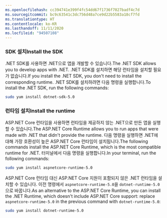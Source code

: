 ```yaml
---
ms.openlocfilehash: cc394741e399f4fc54dd67f1736f7027badf4c7d
ms.sourcegitcommit: bc9c63541c3dc756d48a7ce9d22b5583a18cf7fd
ms.translationtype: HT
ms.contentlocale: ko-KR
ms.lasthandoff: 11/11/2020
ms.locfileid: "94507108"
---
```


### <a name="install-the-sdk"></a><span data-ttu-id="d3cef-101">SDK 설치</span><span class="sxs-lookup"><span data-stu-id="d3cef-101">Install the SDK</span></span>

<span data-ttu-id="d3cef-102">.NET SDK를 사용하면 .NET으로 앱을 개발할 수 있습니다.</span><span class="sxs-lookup"><span data-stu-id="d3cef-102">The .NET SDK allows you to develop apps with .NET.</span></span> <span data-ttu-id="d3cef-103">.NET SDK를 설치하면 해당 런타임을 설치할 필요가 없습니다.</span><span class="sxs-lookup"><span data-stu-id="d3cef-103">If you install the .NET SDK, you don't need to install the corresponding runtime.</span></span> <span data-ttu-id="d3cef-104">.NET SDK를 설치하려면 다음 명령을 실행합니다.</span><span class="sxs-lookup"><span data-stu-id="d3cef-104">To install the .NET SDK, run the following commands:</span></span>

```bash
sudo yum install dotnet-sdk-5.0
```

### <a name="install-the-runtime"></a><span data-ttu-id="d3cef-105">런타임 설치</span><span class="sxs-lookup"><span data-stu-id="d3cef-105">Install the runtime</span></span>

<span data-ttu-id="d3cef-106">ASP.NET Core 런타임을 사용하면 런타임을 제공하지 않는 .NET으로 만든 앱을 실행할 수 있습니다.</span><span class="sxs-lookup"><span data-stu-id="d3cef-106">The ASP.NET Core Runtime allows you to run apps that were made with .NET that didn't provide the runtime.</span></span> <span data-ttu-id="d3cef-107">다음 명령을 실행하면 .NET에 대해 가장 호환성이 높은 ASP.NET Core 런타임이 설치됩니다.</span><span class="sxs-lookup"><span data-stu-id="d3cef-107">The following commands install the ASP.NET Core Runtime, which is the most compatible runtime for .NET.</span></span> <span data-ttu-id="d3cef-108">터미널에서 다음 명령을 실행합니다.</span><span class="sxs-lookup"><span data-stu-id="d3cef-108">In your terminal, run the following commands:</span></span>

```bash
sudo yum install aspnetcore-runtime-5.0
```

<span data-ttu-id="d3cef-109">ASP.NET Core 런타임 대신 ASP.NET Core 지원이 포함되지 않은 .NET 런타임을 설치할 수 있습니다. 이전 명령에서 `aspnetcore-runtime-5.0`을 `dotnet-runtime-5.0`으로 바꿉니다.</span><span class="sxs-lookup"><span data-stu-id="d3cef-109">As an alternative to the ASP.NET Core Runtime, you can install the .NET Runtime, which doesn't include ASP.NET Core support: replace `aspnetcore-runtime-5.0` in the previous command with `dotnet-runtime-5.0`:</span></span>

```bash
sudo yum install dotnet-runtime-5.0
```
